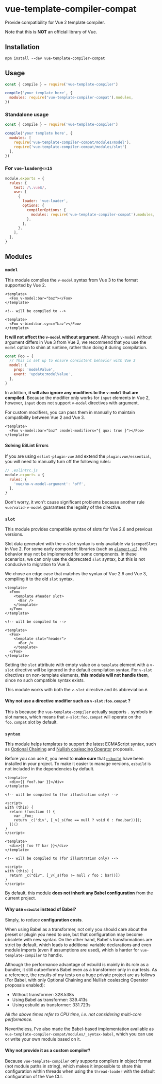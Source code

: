 # vue-template-compiler-compat

Provide compatibility for Vue 2 template compiler.

Note that this is **NOT** an official library of Vue.

## Installation

```shell
npm install --dev vue-template-compiler-compat
```

## Usage

```javascript
const { compile } = require('vue-template-compiler')

compile('your template here', {
  modules: require('vue-template-compiler-compat').modules,
})
```

### Standalone usage

```javascript
const { compile } = require('vue-template-compiler')

compile('your template here', {
  modules: [
    require('vue-template-compiler-compat/modules/model'),
    require('vue-template-compiler-compat/modules/slot')
  ],
})
```

### For `vue-loader@<=15`

```javascript
module.exports = {
  rules: {
    test: /\.vue$/,
    use: [
      {
        loader: 'vue-loader',
        options: {
          compilerOptions: {
            modules: require('vue-template-compiler-compat').modules,
          },
        },
      },
    ],
  },
}
```

## Modules

### `model`

This module compiles the `v-model` syntax from Vue 3 to the format supported by Vue 2.

```vue
<template>
  <Foo v-model:bar="baz"></Foo>
</template>

<!-- will be compiled to -->

<template>
  <Foo v-bind:bar.sync="baz"></Foo>
</template>
```

**It will not affect the `v-model` without argument**. Although `v-model` without argument differs in Vue 3 from Vue 2, we recommend that you use the `model` option to shim at runtime, rather than doing it during compilation.

```javascript
const Foo = {
  // This is set up to ensure consistent behavior with Vue 3
  model: {
    prop: 'modelValue',
    event: 'update:modelValue',
  },
}
```

In addition, **it will also ignore any modifiers to the `v-model` that are compiled.** Because the modifier only works for `input` elements in Vue 2, however, `input` does not support `v-model` directives with argument.

For custom modifiers, you can pass them in manually to maintain compatibility between Vue 2 and Vue 3.

```vue
<template>
  <Foo v-model:bar="baz" :model-modifiers="{ qux: true }"></Foo>
</template>
```

#### Solving ESLint Errors

If you are using `eslint-plugin-vue` and extend the `plugin:vue/essential`, you will need to manually turn off the following rules:

```javascript
// .eslintrc.js
module.exports = {
  rules: {
    'vue/no-v-model-argument': 'off',
  },
}
```

Don't worry, it won't cause significant problems because another rule `vue/valid-v-model` guarantees the legality of the directive.

### `slot`

This module provides compatible syntax of slots for Vue 2.6 and previous versions.

Slot data generated with the `v-slot` syntax is only available via `$scopedSlots` in Vue 2. For some early component libraries (such as [`element-ui`](https://github.com/ElemeFE/element)), this behavior may not be implemented for some components. In these scenarios, we can only use the deprecated `slot` syntax, but this is not conducive to migration to Vue 3.

We chose an edge case that matches the syntax of Vue 2.6 and Vue 3, compiling it to the old `slot` syntax.

```vue
<template>
  <Foo>
    <template #header slot>
      <Bar />
    </template>
  </Foo>
</template>

<!-- will be compiled to -->

<template>
  <Foo>
    <template slot="header">
      <Bar />
    </template>
  </Foo>
</template>
```

Setting the `slot` attribute with empty value on a `template` element with a `v-slot` directive will be ignored in the default compilation syntax. For `v-slot` directives on non-template elements, **this module will not handle them**, since no such compatible syntax exists.

This module works with both the `v-slot` directive and its abbreviation `#`.

#### Why not use a directive modifier such as `v-slot:foo.compat` ?

This is because the `vue-template-compiler` actually supports `.` symbols in slot names, which means that `v-slot:foo.compat` will operate on the `foo.compat` slot by default.

### `syntax`

This module helps templates to support the latest ECMAScript syntax, such as [Optional Chaining](https://github.com/tc39/proposal-optional-chaining) and [Nullish coalescing Operator](https://github.com/tc39/proposal-nullish-coalescing) proposals.

Before you can use it, you need to **make sure** that [`esbuild`](https://www.npmjs.com/package/esbuild) have been installed in your project. To make it easier to manage versions, `esbuild` is not included in the dependencies by default.

```vue
<template>
  <div>{{ foo?.bar }}</div>
</template>

<!-- will be compiled to (for illustration only) -->

<script>
with (this) {
  return (function () {
    var _foo;
    return _c('div', [_v(_s(foo == null ? void 0 : foo.bar))]);
  })()
}
</script>
```

```vue
<template>
  <div>{{ foo ?? bar }}</div>
</template>

<!-- will be compiled to (for illustration only) -->

<script>
with (this) {
  return _c("div", [_v(_s(foo != null ? foo : bar))])
}
</script>
```

By default, this module **does not inherit any Babel configuration** from the current project.

#### Why use `esbuild` instead of Babel?

Simply, to reduce **configuration costs**.

When using Babel as a transformer, not only you should care about the preset or plugin you need to use, but that configuration may become obsolete with new syntax. On the other hand, Babel's transformations are strict by default, which leads to additional variable declarations and even module imports (even if assumptions are used), which is harder for `vue-template-compiler` to handle.

Although the performance advantage of esbuild is mainly in its role as a bundler, it still outperforms Babel even as a transformer only in our tests. As a reference, the results of my tests on a huge private project are as follows (For Babel, with only Optional Chaining and Nullish coalescing Operator proposals enabled):

- Without transformer: 328.538s
- Using Babel as transformer: 339.413s
- Using esbuild as transformer: 331.723s

*All the above times refer to CPU time, i.e. not considering multi-core performance.*

Nevertheless, I've also made the Babel-based implementation available as `vue-template-compiler-compat/modules/_syntax-babel`, which you can use or write your own module based on it.

#### Why not provide it as a custom compiler?

Because `vue-template-compiler` only supports compilers in object format (not module paths in string), which makes it impossible to share this configuration within threads when using the `thread-loader` with the default configuration of the Vue CLI.
